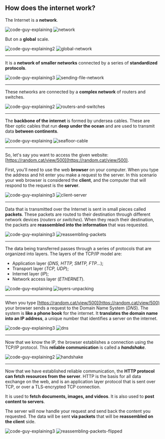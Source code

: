 ## How does the internet work?

The Internet is a **network**.

![code-guy-explaining](https://github.com/aloefflerj/roadmaps/assets/51006938/d4300ff4-65c4-410c-b133-27578f79f942)
![network](https://github.com/aloefflerj/roadmaps/assets/51006938/9b3c6696-1943-4ae3-b5da-8aa81d3500ee)

But on a **global** scale.

![code-guy-explaining2](https://github.com/aloefflerj/roadmaps/assets/51006938/b51da748-8b5a-4ff5-bfbb-bbef48ba1de3)
![global-network](https://github.com/aloefflerj/roadmaps/assets/51006938/afae5463-65a6-449c-bf17-38b593bcacb4)

---

It is a **network of smaller networks** connected by a series of **standardized protocols**.

![code-guy-explaining3](https://github.com/aloefflerj/roadmaps/assets/51006938/3e1d7f6f-886e-43ba-be67-0642a00700c9)
![sending-file-network](https://github.com/aloefflerj/roadmaps/assets/51006938/d6e888a3-06e7-4aa3-a26a-b936f270fc41)

---

These networks are connected by a **complex network** of routers and switches.

![code-guy-explaining2](https://github.com/aloefflerj/roadmaps/assets/51006938/b51da748-8b5a-4ff5-bfbb-bbef48ba1de3)
![routers-and-switches](https://github.com/aloefflerj/roadmaps/assets/51006938/c2394c12-93a7-40ca-8824-8c999b365b34)

---

The **backbone of the internet** is formed by undersea cables. These are fiber optic cables that run **deep under the ocean** and are used to transmit data **between continents**.

![code-guy-explaining](https://github.com/aloefflerj/roadmaps/assets/51006938/d4300ff4-65c4-410c-b133-27578f79f942)
![seafloor-cable](https://github.com/aloefflerj/roadmaps/assets/51006938/e4a95ca7-5bf6-4c69-8578-c4d17f8842a9)

---

So, let's say you want to access the given website: [https://random.cat/view/500](https://random.cat/view/500).

First, you'll need to use the web **browser** on your computer. When you type the address and hit enter you make a request to the server. In this scenario your web browser is considered the **client**, and the computer that will respond to the request is the **server**.

![code-guy-explaining3](https://github.com/aloefflerj/roadmaps/assets/51006938/3e1d7f6f-886e-43ba-be67-0642a00700c9)
![client-server](https://github.com/aloefflerj/roadmaps/assets/51006938/43632263-8007-45a4-9c65-113904042c1f)

---

Data that is transmitted over the Internet is sent in small pieces called **packets**. These packets are routed to their destination through different network devices (_routers or switches_). When they reach their destination, the packets are **reassembled into the information** that was requested.

![code-guy-explaining3](https://github.com/aloefflerj/roadmaps/assets/51006938/3e1d7f6f-886e-43ba-be67-0642a00700c9)
![reassembling-packets](https://github.com/aloefflerj/roadmaps/assets/51006938/e0c851ee-e787-4aa8-8a2f-6db0183619e7)

---

The data being transferred passes through a series of protocols that are organized into layers. The layers of the TCP/IP model are:

- Application layer (_DNS, HTTP, SMTP, FTP..._);
- Transport layer (_TCP, UDP_);
- Internet layer (_IP_);
- Network access layer (_ETHERNET_).

![code-guy-explaining](https://github.com/aloefflerj/roadmaps/assets/51006938/d4300ff4-65c4-410c-b133-27578f79f942)
![layers-unpacking](https://github.com/aloefflerj/roadmaps/assets/51006938/e6d8b6bb-ff7f-4e65-83ed-39082a830ec9)

---

When you type [https://random.cat/view/500](https://random.cat/view/500) your browser sends a request to the Domain Name System (_DNS_). The system is **like a phone book** for the internet. It **translates the domain name into an IP address**, a unique number that identifies a server on the internet.

![code-guy-explaining3](https://github.com/aloefflerj/roadmaps/assets/51006938/3e1d7f6f-886e-43ba-be67-0642a00700c9)
![dns](https://github.com/aloefflerj/roadmaps/assets/51006938/21ee89b8-1ae4-4b2d-99b4-17d483d36b12)

---

Now that we know the IP, the browser establishes a connection using the TCP/IP protocol. This **reliable communication** is called a _**handshake**_.

![code-guy-explaining2](https://github.com/aloefflerj/roadmaps/assets/51006938/b51da748-8b5a-4ff5-bfbb-bbef48ba1de3)
![handshake](https://github.com/aloefflerj/roadmaps/assets/51006938/3295a3cd-2e95-4f6b-abe5-53d1e8d7a7c2)

---

Now that we have established reliable communication, the **HTTP protocol can fetch resources from the server**. HTTP is the basis for all data exchange on the web, and is an application layer protocol that is sent over TCP, or over a TLS-encrypted TCP connection.

It is used to **fetch documents, images, and videos**. It is also used to **post content to servers**.

The server will now handle your request and send back the content you requested. The data will be sent **via packets** that will be **reassembled on the client** side.

![code-guy-explaining3](https://github.com/aloefflerj/roadmaps/assets/51006938/3e1d7f6f-886e-43ba-be67-0642a00700c9)
![reassembling-packets-flipped](https://github.com/aloefflerj/roadmaps/assets/51006938/a3459817-a9d3-44b1-b619-d8afbfeb1ab5)

